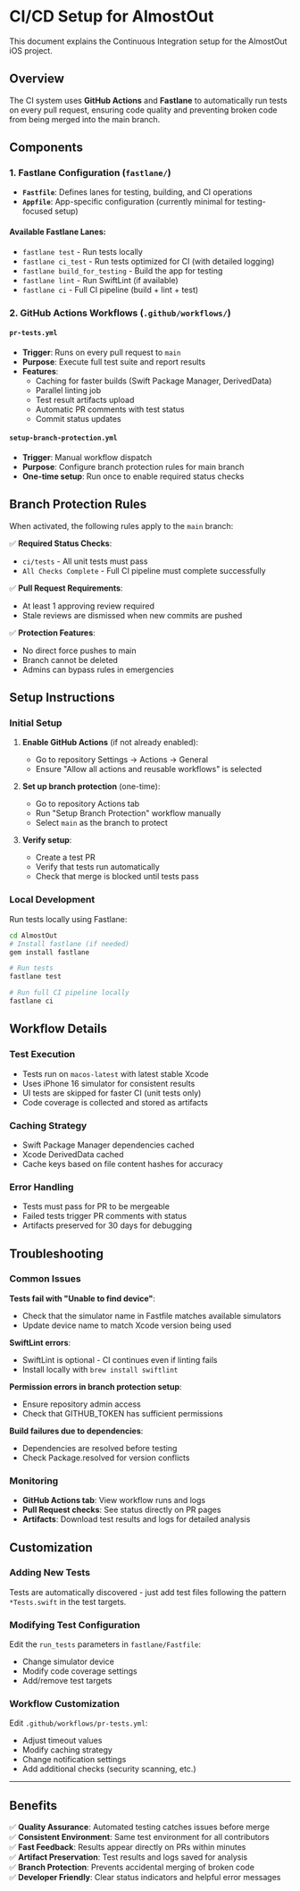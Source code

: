 # CI/CD Setup for AlmostOut

This document explains the Continuous Integration setup for the AlmostOut iOS project.

## Overview

The CI system uses **GitHub Actions** and **Fastlane** to automatically run tests on every pull request, ensuring code quality and preventing broken code from being merged into the main branch.

## Components

### 1. Fastlane Configuration (`fastlane/`)

- **`Fastfile`**: Defines lanes for testing, building, and CI operations
- **`Appfile`**: App-specific configuration (currently minimal for testing-focused setup)

#### Available Fastlane Lanes:

- `fastlane test` - Run tests locally
- `fastlane ci_test` - Run tests optimized for CI (with detailed logging)
- `fastlane build_for_testing` - Build the app for testing
- `fastlane lint` - Run SwiftLint (if available)
- `fastlane ci` - Full CI pipeline (build + lint + test)

### 2. GitHub Actions Workflows (`.github/workflows/`)

#### `pr-tests.yml`
- **Trigger**: Runs on every pull request to `main`
- **Purpose**: Execute full test suite and report results
- **Features**:
  - Caching for faster builds (Swift Package Manager, DerivedData)
  - Parallel linting job
  - Test result artifacts upload
  - Automatic PR comments with test status
  - Commit status updates

#### `setup-branch-protection.yml`
- **Trigger**: Manual workflow dispatch
- **Purpose**: Configure branch protection rules for main branch
- **One-time setup**: Run once to enable required status checks

## Branch Protection Rules

When activated, the following rules apply to the `main` branch:

✅ **Required Status Checks**:
- `ci/tests` - All unit tests must pass
- `All Checks Complete` - Full CI pipeline must complete successfully

✅ **Pull Request Requirements**:
- At least 1 approving review required
- Stale reviews are dismissed when new commits are pushed

✅ **Protection Features**:
- No direct force pushes to main
- Branch cannot be deleted
- Admins can bypass rules in emergencies

## Setup Instructions

### Initial Setup

1. **Enable GitHub Actions** (if not already enabled):
   - Go to repository Settings → Actions → General
   - Ensure "Allow all actions and reusable workflows" is selected

2. **Set up branch protection** (one-time):
   - Go to repository Actions tab
   - Run "Setup Branch Protection" workflow manually
   - Select `main` as the branch to protect

3. **Verify setup**:
   - Create a test PR
   - Verify that tests run automatically
   - Check that merge is blocked until tests pass

### Local Development

Run tests locally using Fastlane:

```bash
cd AlmostOut
# Install fastlane (if needed)
gem install fastlane

# Run tests
fastlane test

# Run full CI pipeline locally
fastlane ci
```

## Workflow Details

### Test Execution
- Tests run on `macos-latest` with latest stable Xcode
- Uses iPhone 16 simulator for consistent results
- UI tests are skipped for faster CI (unit tests only)
- Code coverage is collected and stored as artifacts

### Caching Strategy
- Swift Package Manager dependencies cached
- Xcode DerivedData cached
- Cache keys based on file content hashes for accuracy

### Error Handling
- Tests must pass for PR to be mergeable
- Failed tests trigger PR comments with status
- Artifacts preserved for 30 days for debugging

## Troubleshooting

### Common Issues

**Tests fail with "Unable to find device"**:
- Check that the simulator name in Fastfile matches available simulators
- Update device name to match Xcode version being used

**SwiftLint errors**:
- SwiftLint is optional - CI continues even if linting fails
- Install locally with `brew install swiftlint`

**Permission errors in branch protection setup**:
- Ensure repository admin access
- Check that GITHUB_TOKEN has sufficient permissions

**Build failures due to dependencies**:
- Dependencies are resolved before testing
- Check Package.resolved for version conflicts

### Monitoring

- **GitHub Actions tab**: View workflow runs and logs
- **Pull Request checks**: See status directly on PR pages  
- **Artifacts**: Download test results and logs for detailed analysis

## Customization

### Adding New Tests
Tests are automatically discovered - just add test files following the pattern `*Tests.swift` in the test targets.

### Modifying Test Configuration
Edit the `run_tests` parameters in `fastlane/Fastfile`:
- Change simulator device
- Modify code coverage settings  
- Add/remove test targets

### Workflow Customization
Edit `.github/workflows/pr-tests.yml`:
- Adjust timeout values
- Modify caching strategy
- Change notification settings
- Add additional checks (security scanning, etc.)

---

## Benefits

✅ **Quality Assurance**: Automated testing catches issues before merge  
✅ **Consistent Environment**: Same test environment for all contributors  
✅ **Fast Feedback**: Results appear directly on PRs within minutes  
✅ **Artifact Preservation**: Test results and logs saved for analysis  
✅ **Branch Protection**: Prevents accidental merging of broken code  
✅ **Developer Friendly**: Clear status indicators and helpful error messages